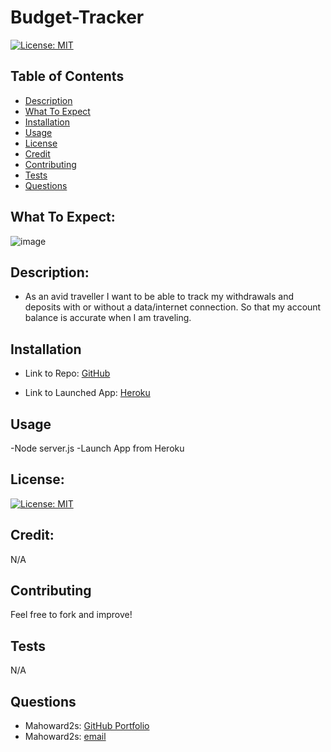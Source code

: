 # Budget-Tracker
[![License: MIT](https://img.shields.io/badge/License-MIT-yellow.svg)](https://opensource.org/licenses/MIT)

## Table of Contents
- [Description](#description)
- [What To Expect](#what-to-expect)
- [Installation](#installation)
- [Usage](#usage)
- [License](#license)
- [Credit](#credit)
- [Contributing](#contributing)
- [Tests](#tests)
- [Questions](#questions)

## What To Expect:
![image](https://user-images.githubusercontent.com/70785957/112526163-a2f84d00-8d6f-11eb-8645-a72794e729e8.png)

## Description:
- As an avid traveller I want to be able to track my withdrawals and deposits with or without a data/internet connection.  So that my account balance is accurate when I am traveling.

## Installation
- Link to Repo:
[GitHub](https://github.com/mahoward2s/Budget-Tracker)


- Link to Launched App:
[Heroku](https://fast-temple-03222.herokuapp.com/)

## Usage 
-Node server.js
-Launch App from Heroku

## License: 
[![License: MIT](https://img.shields.io/badge/License-MIT-yellow.svg)](https://opensource.org/licenses/MIT)

## Credit:
N/A

## Contributing
Feel free to fork and improve!

## Tests
N/A

## Questions
- Mahoward2s: [GitHub Portfolio](https://github.com/mahoward2s)
- Mahoward2s: [email](mahoward2s@gmail.com)